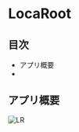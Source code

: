 # LocaRoot

## 目次
<ul>
  <li>アプリ概要</li>
  <li></li>
</ul>

## アプリ概要

![LR](https://user-images.githubusercontent.com/81421308/160603099-c59f6b13-9428-4309-8bf5-5f31dd66545a.png)
